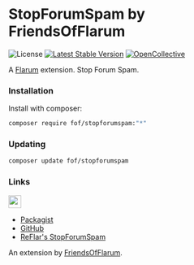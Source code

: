 # StopForumSpam by FriendsOfFlarum

![License](https://img.shields.io/badge/license-MIT-blue.svg) [![Latest Stable Version](https://img.shields.io/packagist/v/fof/stopforumspam.svg)](https://packagist.org/packages/fof/stopforumspam) [![OpenCollective](https://img.shields.io/badge/opencollective-fof-blue.svg)](https://opencollective.com/fof/donate)

A [Flarum](http://flarum.org) extension. Stop Forum Spam.

### Installation

Install with composer:

```sh
composer require fof/stopforumspam:"*"
```

### Updating

```sh
composer update fof/stopforumspam
```

### Links

[<img src="https://opencollective.com/fof/donate/button@2x.png?color=blue" height="25" />](https://opencollective.com/fof/donate)

- [Packagist](https://packagist.org/packages/fof/stopforumspam)
- [GitHub](https://github.com/FriendsOfFlarum/stopforumspam)
- [ReFlar's StopForumSpam](https://packagist.org/packages/reflar/stopforumspam)

An extension by [FriendsOfFlarum](https://github.com/FriendsOfFlarum).
